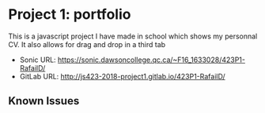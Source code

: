 # <Daniel Rafail> Project 1: portfolio
This is a javascript project I have made in school which shows my personnal CV. It also allows for drag and drop in a third tab
* Sonic URL: <https://sonic.dawsoncollege.qc.ca/~F16_1633028/423P1-RafailD/>
* GitLab URL: <http://js423-2018-project1.gitlab.io/423P1-RafailD/>

## Known Issues

